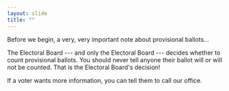 ```yaml
---
layout: slide
title: ""
---
```


Before we begin, a very, very important note about provisional ballots...

The Electoral Board --- and only the Electoral Board --- decides whether to count provisional ballots. You should never tell anyone their ballot will or will not be counted. That is the Electoral Board's decision!

If a voter wants more information, you can tell them to call our office.